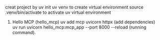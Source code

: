 creat project by uv init
uv venv to create virtual environment
source .venv/bin/activate to activate uv virtual environment
1.  Hello MCP (hello_mcp)
    uv add mcp uvicorn httpx (add dependencies)
    uv run uvicorn hello_mcp:mcp_app --port 8000 --reload (running command).
